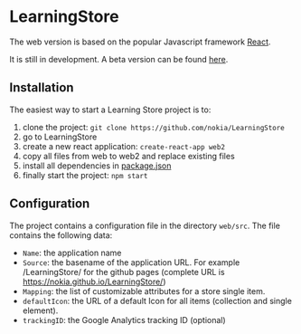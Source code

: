 # LearningStore

The web version is based on the popular Javascript framework [React](https://facebook.github.io/react/ "React").

It is still in development. A beta version can be found [here](https://nokia.github.io/LearningStore/).

## Installation
The easiest way to start a Learning Store project is to:
1. clone the project: `git clone https://github.com/nokia/LearningStore`
2. go to LearningStore
3. create a new react application: `create-react-app web2`
4. copy all files from web to web2 and replace existing files
5. install all dependencies in [package.json](./package.json)
6. finally start the project: `npm start`

## Configuration
The project contains a configuration file in the directory `web/src`.
The file contains the following data:
* `Name`: the application name  
* `Source`: the basename of the application URL. For example /LearningStore/ for the github pages (complete URL is https://nokia.github.io/LearningStore/)
* `Mapping`: the list of customizable attributes for a store single item.
* `defaultIcon`: the URL of a default Icon for all items (collection and single element).
* `trackingID`: the Google Analytics tracking ID (optional)
